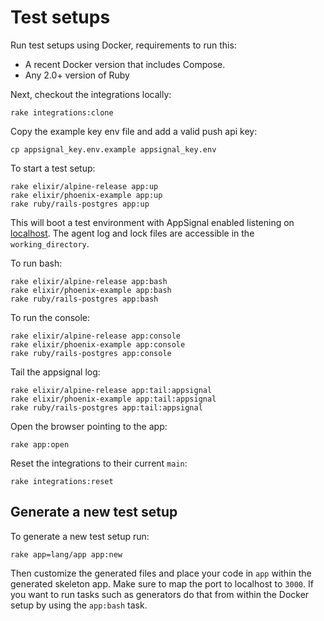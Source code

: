 # Test setups

<!-- Generated from support/templates/README.md.erb -->

Run test setups using Docker, requirements to run this:

* A recent Docker version that includes Compose.
* Any 2.0+ version of Ruby

Next, checkout the integrations locally:

```
rake integrations:clone
```

Copy the example key env file and add a valid push api key:

```
cp appsignal_key.env.example appsignal_key.env
```

To start a test setup:

```
rake elixir/alpine-release app:up
rake elixir/phoenix-example app:up
rake ruby/rails-postgres app:up
```

This will boot a test environment with AppSignal enabled listening on
[localhost](http://localhost:3000). The agent log and lock files are
accessible in the `working_directory`.

To run bash:

```
rake elixir/alpine-release app:bash
rake elixir/phoenix-example app:bash
rake ruby/rails-postgres app:bash
```

To run the console:

```
rake elixir/alpine-release app:console
rake elixir/phoenix-example app:console
rake ruby/rails-postgres app:console
```

Tail the appsignal log:

```
rake elixir/alpine-release app:tail:appsignal
rake elixir/phoenix-example app:tail:appsignal
rake ruby/rails-postgres app:tail:appsignal
```

Open the browser pointing to the app:

```
rake app:open
```

Reset the integrations to their current `main`:

```
rake integrations:reset
```

## Generate a new test setup

To generate a new test setup run:

```
rake app=lang/app app:new
```

Then customize the generated files and place your code in `app` within
the generated skeleton app. Make sure to map the port to localhost to
`3000`. If you want to run tasks such as generators do that from within
the Docker setup by using the `app:bash` task.
